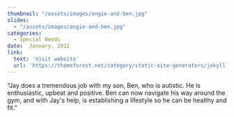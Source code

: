 ```yaml
---
thumbnail: "/assets/images/angie-and-ben.jpg"
slides:
  - "/assets/images/angie-and-ben.jpg"
categories:
  - Special Needs
date:  January, 2012
link:
  text: 'Visit website'
  url: 'https://themeforest.net/category/static-site-generators/jekyll?ref=honryou'
---
```


“Jay does a tremendous job with my son, Ben, who is autistic. He is enthusiastic, upbeat and positive. Ben can now navigate his way around the gym, and with Jay's help, is establishing a lifestyle so he can be healthy and fit.”